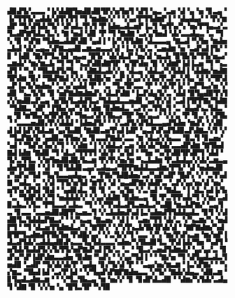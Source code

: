 ▟▉▟▜▞▃▃▃▝▐▞▟▟█▜▅▟▉▟▉▜▛▞▅▜▅▜▝▟▜▝▄▃▝▃▅▝▟▝▄▝▅▝▊▃▄▝▐▞▜▜▜▞▃▟▟▞▟▜▚▜▜▝▜▝▆▟▆▞▞▝▝▞▄▞▛▜▜▟▆▛▐▝▝▟▄▟▄▞▝▝▛▞▆▟▛▝▜▞▟▜▟▞▜▞▝▟▚▟▃▜▚▜▝▛▐▟▅▃▟▃▅▛▐▃▜▝▆▜▚▞▚▝▅▞▛▜▄▃▞▃▜▃▟▛▇▜▟▃▜▃▚▝▇▝▅▟▝▟▊▝▛▝▜▝▇▟▇▝▃▞▄▜▅▟▝▟▞▃▃▟▄▃▝▃▝▜▚▝▉▝▚▛▇▝▜▟▅▃▟▟▛▟▉▝▄▟▐▝▐▞▚▜▜▟▇▝▟▃▃▃▄▝▇▃▟▝▚▜▅▝▆▟▅▃▙▟▝▟▞▃▄▃▚▛▇▃▄▟▊▃▆▃▅▃▃▞▟▝▐▃▚▜▞▃▝▃▅▟▆▝▅▝▃▟▚▟▐▜▞▝▊▝▐▟▊▝▇▞▛▜▃▜▟▝▄▃▄▝█▜▞▝▟▞▟▃▛▝▅▞▟▝▅▃▙▝▉▜▙▜▞▜▜▞▅▃▞▃▆▟▞▝▆▞▆▃▙▝▜▝▜▝▚▃▛▟▉▟▇▜▛▝▄▜▛▟▅▝█▝▞▟▆▛▐▟▐▃▅▝▜▝▚▃▟▜▝▝▚▞▝▜▙▟▟▜▞▜▄▝▝▟▇▟▃▟▞▞▄▝▟▃▄▝▟▟▃▞▚▜▟▟▐▝▟▟▆▞▅▟▇▜▛▟▆▝▉▞▝▜▙▛▇▟▝▞▞▃▜▟█▞▅▝▃▛▐▞▄▞▞▞▙▞▛▃▛▃▚▜▄▝▟▝▞▜▛▟▃▛▐▃▜▞▅▟▅▞▝▃▚▞▄▟▟▝▛▝▝▃▝▜▃▜▛▃▃▝▛▝▝▟▞▛▐▞▝▃▛▜▃▞▅▝▞▟▉▝▚▃▜▞▙▝▉▝▅▛▇▟▆▟▆▟▚▝▟▃▛▟▇▝▐▃▛▟▄▜▞▃▝▟▟▝▉▜▄▟▉▜▚▜▞▞▅▟▉▃▛▃▄▝▅▜▙▜▃▟▟▜▃▞▜▟▄▟▃▃▅▟▊▝▄▞▛▞▟▝▃▟▐▜▛▛▇▞▜▟▇▝▜▟▇▃▝▟▛▝▐▜▙▞▄▞▚▜▞▟▆▝▉▟▆▟▃▝▃▞▛▃▜▜▄▜▝▃▝▟▄▟▚▃▜▟▃▝▄▝█▝▆▜▙▞▅▜▛▟▜▞▝▜▅▃▞▟▚▜▙▃▞▜▛▝▇▞▄▃▞▝▞▞▄▝▛▝▊▃▚▝▟▜▙▝▝▃▃▃▅▟▉▞▛▞▟▟▟▝▐▟▅▟▜▞▝▝▞▃▟▜▞▟▜▟▃▃▄▟▜▟▅▝▆▟▚▝▞▟▉▟▐▟▐▟▚▜▟▃▆▝▄▞▙▟▉▝▇▟▉▃▅▜▚▟▐▟▛▝▄▃▛▟▚▟▜▟▉▃▛▟▇▃▚▜▝▞▝▜▃▛▇▞▙▝▄▟▉▃▜▜▅▞▄▝▊▃▃▛▇▟▞▃▃▝▆▝▟▃▞▞▙▃▃▝▉▃▜▝▊▃▅▞▚▟▝▝▜▟▚▞▙▞▞▜▝▝▞▟▆▝▐▝▞▟▟▃▞▃▅▝▟▞▟▞▜▟▞▃▃▟▛▟▆▝▇▜▙▟▇▟▐▟▆▝▇▟▉▝▜▝▟▃▞▜▜▜▜▝▟▞▛▝▄▜▟▝▝▜▅▝▚▞▛▟▉▜▛▟▛▜▝▟▟▝▜▞▃▜▜▃▝▞▆▜▅▟▉▟█▞▙▃▆▝▛▞▛▞▅▞▆▝▚▃▙▟▆▝▛▃▙▟▄▞▞▟▞▃▆▃▄▟▅▜▜▟▉▝▝▟▝▝▊▜▟▟▊▃▄▞▃▟▄▃▞▜▛▛▇▟▟▃▃▟▆▞▛▜▞▝▟▝▅▟▅▟▉▞▚▟▚▞▜▟▝▜▄▜▃▃▄▟▄▃▝▃▝▛▇▞▜▟█▟▅▞▃▞▚▟▚▟▛▝█▟▚▝▞▝▃▜▚▟▇▝▚▟▃▝▃▝▞▟▝▜▜▞▅▜▟▝▆▜▚▝▟▝▄▃▟▛▇▞▟▟▛▃▝▃▛▞▄▞▅▞▟▝▅▞▅▜▚▞▟▜▟▝▉▟▝▝▄▟▊▟▃▝▉▝▊▝▃▝▄▜▅▝▞▃▚▟▝▝▇▟▃▝▐▝▟▃▚▟▐▞▙▝▃▝▜▟▛▟▞▞▜▝▅▟▟▟▞▞▝▞▄▞▟▟▇▝▉▟▅▃▄▝█▝▛▃▜▜▚▟▞▜▝▞▆▞▃▟▉▃▙▃▚▜▃▝▛▜▃▃▞▃▙▃▝▜▝▝▞▜▚▟▃▟▜▃▅▟▃▞▚▟█▝▆▃▙▛▇▞▝▃▄▜▃▝▊▃▃▝▃▃▅▟▉▟█▜▚▃▅▃▜▝▞▃▙▟▅▟▚▟▐▃▚▟▅▟▜▜▟▟▄▟▃▝▊▜▝▞▟▟▉▜▃▜▟▟▄▛▇▃▞▝▝▞▚▃▄▝▇▃▅▞▝▟▐▝▝▃▅▞▜▜▝▟▞▃▝▞▚▃▆▞▚▝▅▟▛▜▝▝▜▝▟▃▅▜▜▟▆▟▃▞▚▝▇▜▛▞▝▞▚▜▚▃▙▜▙▜▛▟▞▟▝▝▇▛▇▟▆▞▚▟█▜▛▜▃▟▆▟▜▜▙▜▅▝▛▟█▞▄▞▝▞▃▜▞▞▜▝▃▃▝▞▚▝▆▞▛▟▚▃▅▝▆▞▅▛▐▟▃▟▜▟▞▃▟▟▄▟▉▟▚▃▃▜▄▜▟▃▃▃▚▟▅▞▚▜▙▟▊▜▃▝▛▟▐▟▞▜▅▝▚▟▜▝▅▜▟▞▙▟▟▜▞▞▙▜▜▞▅▛▇▟▚▟▐▜▞▃▝▃▝▝█▃▞▃▅▟▜▟▆▟▞▝▄▞▄▞▃▝▊▟▚▞▚▛▐▟▛▟▆▃▃▟▅▝▉▟▆▝▚▟▚▝▝▞▄▞▜▟▐▝▝▝▇▞▅▝▜▝▟▜▄▟▃▟▃▜▅▟▉▝▃▟▛▝▜▞▟▞▟▞▛▝▄▟▄▝▊▞▜▞▟▝▛▝▝▃▄▞▅▞▆▃▆▝▐▃▚▛▇▞▝▝▚▞▆▃▝▜▙▟▐▟▝▃▞▛▐▟▝▝▞▜▄▟▚▛▇▛▇▟▅▃▃▝▞▜▞▝▇▟▞▟▄▃▝▟▉▃▆▝▊▜▄▟▃▟▆▃▆▝▝▝▞▜▃▜▙▃▄▝▆▝▅▞▞▝▊▝▊▟▛▟▃▟▉▝▝▟▆▞▚▜▟▞▃▟▄▜▝▟▇▝▉▝▞▞▅▝▄▝█▜▃▜▛▝▚▜▉
